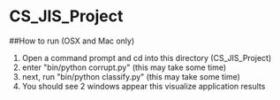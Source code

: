 # CS_JIS_Project
##How to run (OSX and Mac only)
1. Open a command prompt and cd into this directory (CS_JIS_Project)
2. enter "bin/python corrupt.py" (this may take some time)
3. next, run "bin/python classify.py" (this may take some time)
4. You should see 2 windows appear this visualize application results